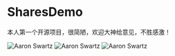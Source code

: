 # SharesDemo
本人第一个开源项目，很简陋，欢迎大神给意见，不胜感激！


![Aaron Swartz](https://github.com/learnice/SharesDemo/raw/master/app/src/main/res/drawable/long_view.png?raw=true)
![Aaron Swartz](https://github.com/learnice/SharesDemo/raw/master/app/src/main/res/drawable/trend_view.png?raw=true)
![Aaron Swartz](https://github.com/learnice/SharesDemo/raw/master/app/src/main/res/drawable/say_view.png?raw=true)
